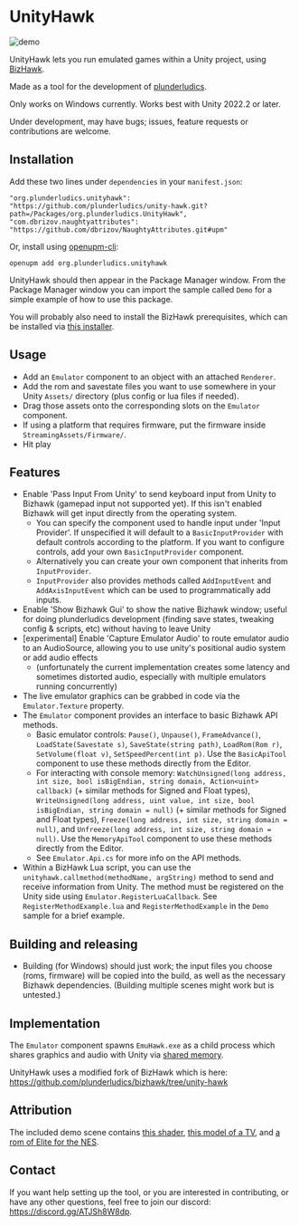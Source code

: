 # UnityHawk

![demo](https://github.com/plunderludics/unity-hawk/assets/8207025/24774607-7bb0-4ba1-9130-4073f39bb883)

UnityHawk lets you run emulated games within a Unity project, using [BizHawk](https://tasvideos.org/BizHawk).

Made as a tool for the development of [plunderludics](https://plunderludics.github.io/).

Only works on Windows currently. Works best with Unity 2022.2 or later.

Under development, may have bugs; issues, feature requests or contributions are welcome.

## Installation
Add these two lines under `dependencies` in your `manifest.json`:
```
"org.plunderludics.unityhawk": "https://github.com/plunderludics/unity-hawk.git?path=/Packages/org.plunderludics.UnityHawk",
"com.dbrizov.naughtyattributes": "https://github.com/dbrizov/NaughtyAttributes.git#upm"
```

Or, install using [openupm-cli](https://github.com/openupm/openupm-cli):
```
openupm add org.plunderludics.unityhawk
```

UnityHawk should then appear in the Package Manager window. From the Package Manager window you can import the sample called `Demo` for a simple example of how to use this package.

You will probably also need to install the BizHawk prerequisites, which can be installed via [this installer](https://github.com/TASEmulators/BizHawk-Prereqs/releases/download/2.4.8_1/bizhawk_prereqs_v2.4.8_1.zip).

## Usage
- Add an `Emulator` component to an object with an attached `Renderer`.
- Add the rom and savestate files you want to use somewhere in your Unity `Assets/` directory (plus config or lua files if needed).
- Drag those assets onto the corresponding slots on the `Emulator` component.
- If using a platform that requires firmware, put the firmware inside `StreamingAssets/Firmware/`.
- Hit play
  
## Features
- Enable 'Pass Input From Unity' to send keyboard input from Unity to Bizhawk (gamepad input not supported yet). If this isn't enabled Bizhawk will get input directly from the operating system.
  - You can specify the component used to handle input under 'Input Provider'. If unspecified it will default to a `BasicInputProvider` with default controls according to the platform. If you want to configure controls, add your own `BasicInputProvider` component.
  - Alternatively you can create your own component that inherits from `InputProvider`.
  - `InputProvider` also provides methods called `AddInputEvent` and `AddAxisInputEvent` which can be used to programmatically  add inputs.
- Enable 'Show Bizhawk Gui' to show the native Bizhawk window; useful for doing plunderludics development (finding save states, tweaking config & scripts, etc) without having to leave Unity
- \[experimental\] Enable 'Capture Emulator Audio' to route emulator audio to an AudioSource, allowing you to use unity's positional audio system or add audio effects
  - (unfortunately the current implementation creates some latency and sometimes distorted audio, especially with multiple emulators running concurrently)
- The live emulator graphics can be grabbed in code via the `Emulator.Texture` property.
- The `Emulator` component provides an interface to basic Bizhawk API methods.
  - Basic emulator controls: `Pause()`, `Unpause()`, `FrameAdvance()`, `LoadState(Savestate s)`, `SaveState(string path)`, `LoadRom(Rom r)`, `SetVolume(float v)`, `SetSpeedPercent(int p)`. Use the `BasicApiTool` component to use these methods directly from the Editor.
  - For interacting with console memory: `WatchUnsigned(long address, int size, bool isBigEndian, string domain, Action<uint> callback)` (+ similar methods for Signed and Float types), `WriteUnsigned(long address, uint value, int size, bool isBigEndian, string domain = null)` (+ similar methods for Signed and Float types), `Freeze(long address, int size, string domain = null)`, and `Unfreeze(long address, int size, string domain = null)`. Use the `MemoryApiTool` component to use these methods directly from the Editor.
  - See `Emulator.Api.cs` for more info on the API methods.
- Within a BizHawk Lua script, you can use the `unityhawk.callmethod(methodName, argString)` method to send and receive information from Unity. The method must be registered on the Unity side using `Emulator.RegisterLuaCallback`. See `RegisterMethodExample.lua` and `RegisterMethodExample` in the `Demo` sample for a brief example.


## Building and releasing
- Building (for Windows) should just work; the input files you choose (roms, firmware) will be copied into the build, as well as the necessary Bizhawk dependencies. (Building multiple scenes might work but is untested.)

## Implementation
The `Emulator` component spawns `EmuHawk.exe` as a child process which shares graphics and audio with Unity via [shared memory](https://github.com/justinstenning/SharedMemory).

UnityHawk uses a modified fork of BizHawk which is here: https://github.com/plunderludics/bizhawk/tree/unity-hawk

## Attribution
The included demo scene contains [this shader](https://github.com/yunoda-3DCG/Simple-CRT-Shader), [this model of a TV](https://sketchfab.com/3d-models/crt-tv-9ba4baa106e64319a0b540cf0af5aa9e), and [a rom of Elite for the NES](http://www.iancgbell.clara.net/elite/nes/index.htm).

## Contact
If you want help setting up the tool, or you are interested in contributing, or have any other questions, feel free to join our discord: https://discord.gg/ATJSh8W8dp.
